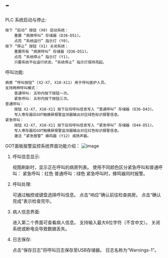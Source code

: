 # -
PLC
系统启动与停止:

    按下 “启动” 按钮 (X0) 启动系统：
        重置 “病房呼叫” 存储器 (D36-D51)。
        点亮 “系统运行” 指示灯 (Y0)。
    按下 “停止” 按钮 (X1) 关闭系统：
        重置所有 “病房呼叫” 存储器 (D36-D51)。
        点亮 “系统停止” 指示灯 (Y1)。
        只要系统不在运行状态，“系统停止” 指示灯保持亮起。

呼叫功能:

    病房 “呼叫按钮” (X2-X7, X10-X11) 用于呼叫医护人员。
    支持两种呼叫模式：
        普通呼叫: 五秒内按下按钮一次。
        紧急呼叫: 五秒内按下按钮三次。
    普通呼叫： 
        按钮 X2-X7, X10-X11 按下后将呼叫信息写入 “普通呼叫” 存储器 (D36-D43)。
        写入寄存器后GOT触摸屏报警监测器输出对应绿色标识报警信息。
    紧急呼叫：
        按钮 X2-X7, X10-X11 按下后将呼叫信息写入 “紧急呼叫” 存储器 (D44-D51)。
        写入寄存器后GOT触摸屏报警监测器输出对应红色标识报警信息。
        激活 “紧急报警” 蜂鸣器 (Y12) 或扬声器。


  GOT面板报警监控系统界面功能介绍：
![image](https://github.com/Gfoxe/Ward-alarm-monitoring-on-plc/blob/main/TEST.png)
1. 呼叫信息显示:

    视图刷新时，显示正在呼叫的病房列表。
    使用不同颜色区分紧急呼叫和普通呼叫：
        紧急呼叫：红色
        普通呼叫：绿色
    紧急呼叫时，蜂鸣器同时报警。

2. 呼叫处理:

    可通过触控或键盘选择呼叫信息。
    点击“响应”确认前往检查病房。
    点击“确认完成”表示检查完毕。

3. 病人信息界面:

    进入第二个界面可查看病人信息。
    支持输入最大6位字符（不含中文）。
    关闭系统或断电会导致数据丢失。

4. 日志保存:

    点击“保存日志”将呼叫日志保存至USB存储器。
    日志名称为“Warnings-1”。
